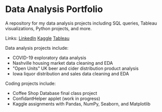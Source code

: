 # Data Analysis Portfolio
A repository for my data analysis projects including SQL queries, Tableau visualizations, Python projects, and more.

Links:
[LinkedIn](linkedin.com/in/tomacshaw)
[Kaggle](kaggle.com/tomacshaw)
[Tableau](https://public.tableau.com/app/profile/tom.shaw8413/vizzes)

Data analysis projects include:
* COVID-19 exploratory data analysis
* Nashville housing market data cleaning and EDA
* "Open Units" UK beer and cider distribution product analysis
* Iowa liquor distribution and sales data cleaning and EDA

Coding projects include: 
* Coffee Shop Database final class project
* ConfidantHelper applet (work in progress)
* Kaggle assignments with Pandas, NumPy, Seaborn, and Matplotlib
